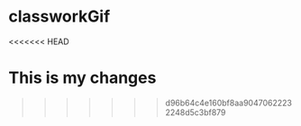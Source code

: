 # classworkGif
<<<<<<< HEAD

This is my changes
=======
>>>>>>> d96b64c4e160bf8aa90470622232248d5c3bf879
